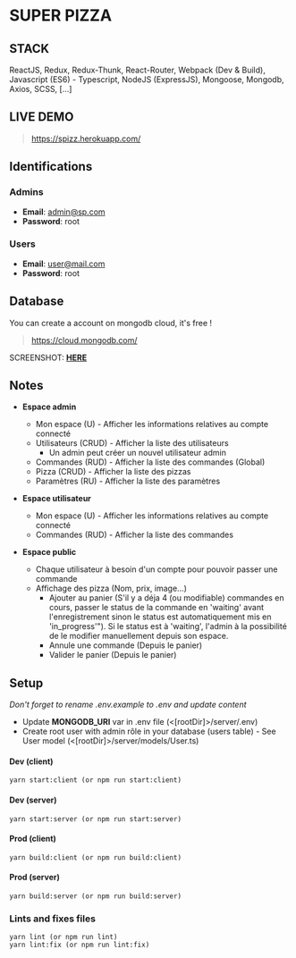 # SUPER PIZZA

## STACK

ReactJS, Redux, Redux-Thunk, React-Router, Webpack (Dev & Build), Javascript (ES6) - Typescript, NodeJS (ExpressJS), Mongoose, Mongodb, Axios, SCSS, [...]

## LIVE DEMO

> https://spizz.herokuapp.com/

## Identifications

### Admins

- **Email**: admin@sp.com
- **Password**: root

### Users

 - **Email**: user@mail.com
- **Password**: root

## Database

You can create a account on mongodb cloud, it's free !

> https://cloud.mongodb.com/

SCREENSHOT: **[HERE](https://drive.google.com/file/d/1X8Vnb_ZMiI2OATm6C-sYE-q-nwmDmPz9/view?usp=sharing)**

## Notes

-   **Espace admin**

    -   Mon espace (U) - Afficher les informations relatives au compte connecté
    -   Utilisateurs (CRUD) - Afficher la liste des utilisateurs
        -   Un admin peut créer un nouvel utilisateur admin
    -   Commandes (RUD) - Afficher la liste des commandes (Global)
    -   Pizza (CRUD) - Afficher la liste des pizzas
    -   Paramètres (RU) - Afficher la liste des paramètres

-   **Espace utilisateur**

    -   Mon espace (U) - Afficher les informations relatives au compte connecté
    -   Commandes (RUD) - Afficher la liste des commandes

-   **Espace public**
    -   Chaque utilisateur à besoin d'un compte pour pouvoir passer une commande
    -   Affichage des pizza (Nom, prix, image...)
        -   Ajouter au panier (S'il y a déja 4 (ou modifiable) commandes en cours, passer le status de la commande
            en 'waiting' avant l'enregistrement sinon le status est automatiquement mis en 'in_progress'"). Si le status est à 'waiting', l'admin à la possibilité de le modifier manuellement depuis son espace.
        -   Annule une commande (Depuis le panier)
        -   Valider le panier (Depuis le panier)

## Setup

*Don't forget to rename .env.example to .env and update content*

- Update **MONGODB_URI** var in .env file (<[rootDir]>/server/.env)
- Create root user with admin rôle in your database (users table) - See User model (<[rootDir]>/server/models/User.ts)

#### Dev (client)

```
yarn start:client (or npm run start:client)
```

#### Dev (server)

```
yarn start:server (or npm run start:server)
```

#### Prod (client)

```
yarn build:client (or npm run build:client)
```

#### Prod (server)

```
yarn build:server (or npm run build:server)
```

### Lints and fixes files

```
yarn lint (or npm run lint)
yarn lint:fix (or npm run lint:fix)
```
